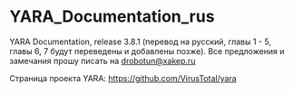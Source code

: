 # YARA_Documentation_rus
YARA Documentation, release 3.8.1 (перевод на русский, главы 1 - 5, главы 6, 7 будут переведены и добавлены позже).
Все предложения и замечания прошу писать на drobotun@xakep.ru

Страница проекта YARA: https://github.com/VirusTotal/yara
